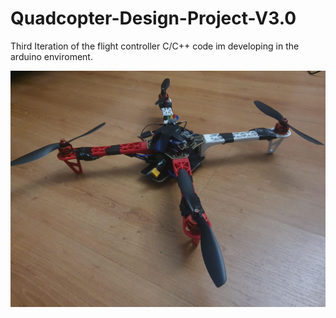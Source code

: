 # Quadcopter-Design-Project-V3.0
Third Iteration of the flight controller C/C++ code im developing in the arduino enviroment.

![alt text](https://github.com/AmeerJ97/Quadcopter-Design-Project-V3.0/blob/master/Images/Lastest_HW_image.jpg)